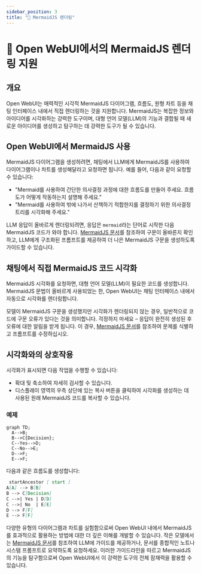 ```yaml
---
sidebar_position: 3
title: "🌊 MermaidJS 렌더링"
---
```


# 🌊 Open WebUI에서의 MermaidJS 렌더링 지원

## 개요

Open WebUI는 매력적인 시각적 MermaidJS 다이어그램, 흐름도, 원형 차트 등을 채팅 인터페이스 내에서 직접 렌더링하는 것을 지원합니다. MermaidJS는 복잡한 정보와 아이디어를 시각화하는 강력한 도구이며, 대형 언어 모델(LLM)의 기능과 결합될 때 새로운 아이디어를 생성하고 탐구하는 데 강력한 도구가 될 수 있습니다.

## Open WebUI에서 MermaidJS 사용

MermaidJS 다이어그램을 생성하려면, 채팅에서 LLM에게 MermaidJS를 사용하여 다이어그램이나 차트를 생성해달라고 요청하면 됩니다. 예를 들어, 다음과 같이 요청할 수 있습니다:

* "Mermaid를 사용하여 간단한 의사결정 과정에 대한 흐름도를 만들어 주세요. 흐름도가 어떻게 작동하는지 설명해 주세요."
* "Mermaid를 사용하여 밖에 나가서 산책하기 적합한지를 결정하기 위한 의사결정 트리를 시각화해 주세요."

LLM 응답이 올바르게 렌더링되려면, 응답은 `mermaid`라는 단어로 시작한 다음 MermaidJS 코드가 와야 합니다. [MermaidJS 문서](https://mermaid.js.org/intro/)를 참조하여 구문이 올바른지 확인하고, LLM에게 구조화된 프롬프트를 제공하여 더 나은 MermaidJS 구문을 생성하도록 가이드할 수 있습니다.

## 채팅에서 직접 MermaidJS 코드 시각화

MermaidJS 시각화를 요청하면, 대형 언어 모델(LLM)이 필요한 코드를 생성합니다. MermaidJS 문법이 올바르게 사용되었는 한, Open WebUI는 채팅 인터페이스 내에서 자동으로 시각화를 렌더링합니다.

모델이 MermaidJS 구문을 생성했지만 시각화가 렌더링되지 않는 경우, 일반적으로 코드에 구문 오류가 있다는 것을 의미합니다. 걱정하지 마세요 – 응답이 완전히 생성된 후 오류에 대한 알림을 받게 됩니다. 이 경우, [MermaidJS 문서](https://mermaid.js.org/intro/)를 참조하여 문제를 식별하고 프롬프트를 수정하십시오.

## 시각화와의 상호작용

시각화가 표시되면 다음 작업을 수행할 수 있습니다:

* 확대 및 축소하여 자세히 검사할 수 있습니다.
* 디스플레이 영역의 우측 상단에 있는 복사 버튼을 클릭하여 시각화를 생성하는 데 사용된 원래 MermaidJS 코드를 복사할 수 있습니다.

### 예제

```mermaid
graph TD;
  A-->B;
  B-->C{Decision};
  C--Yes-->D;
  C--No-->E;
  D-->F;
  E-->F;
```

다음과 같은 흐름도를 생성합니다:

```markdown
 startAncestor [ start ]
A[A] --> B[B]
B --> C[Decision]
C -->| Yes | D[D]
C -->| No  | E[E]
D --> F[F]
E --> F[F]
```

다양한 유형의 다이어그램과 차트를 실험함으로써 Open WebUI 내에서 MermaidJS를 효과적으로 활용하는 방법에 대한 더 깊은 이해를 개발할 수 있습니다. 작은 모델에서는 [MermaidJS 문서](https://mermaid.js.org/intro/)를 참조하여 LLM에 가이드를 제공하거나, 문서를 종합적인 노트나 시스템 프롬프트로 요약하도록 요청하세요. 이러한 가이드라인을 따르고 MermaidJS의 기능을 탐구함으로써 Open WebUI에서 이 강력한 도구의 전체 잠재력을 활용할 수 있습니다.
